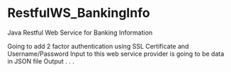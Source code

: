 # RestfulWS_BankingInfo
Java Restful Web Service for Banking Information

Going to add 2 factor authentication using SSL Certificate and Username/Password
Input to this web service provider is going to be data in JSON file
Output . . .
